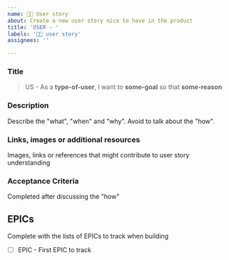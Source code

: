 ```yaml
---
name: 🧍🏽 User story
about: Create a new user story nice to have in the product
title: 'USER - '
labels: '🧍🏽 user story'
assignees: ''

---
```

### Title
>US - As a **type-of-user**, I want to **some-goal** so that **some-reason**

### Description
Describe the "what", "when" and "why". Avoid to talk about the "how".

### Links, images or additional resources
Images, links or references that might contribute to user story understanding

### Acceptance Criteria
Completed after discussing the "how"

## EPICs
Complete with the lists of EPICs to track when building

- [ ] EPIC - First EPIC to track
